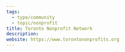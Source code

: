 ```yaml
---
tags:
  - type/community
  - topic/nonprofit
title: Toronto Nonprofit Network
description:
website: https://www.torontononprofits.org
---
```

